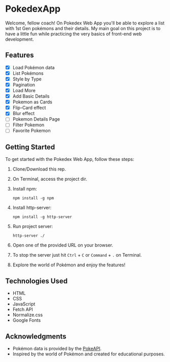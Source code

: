# PokedexApp
Welcome, fellow coach! On Pokedex Web App you'll be able to explore a list with 1st Gen pokémons and their details. My main goal on this project is to have a little fun while practicing the very basics of front-end web development.

## Features

- [x] Load Pokémon data
- [x] List Pokémons
- [x] Style by Type
- [x] Pagination
- [x] Load More
- [x] Add Basic Details
- [x] Pokemon as Cards
- [x] Flip-Card effect
- [x] Blur effect
- [ ] Pokemon Details Page
- [ ] Filter Pokemon
- [ ] Favorite Pokemon

## Getting Started

To get started with the Pokedex Web App, follow these steps:

1. Clone/Download this rep.
   
3. On Terminal, access the project dir.
   
5. Install npm:
   ```
   npm install -g npm
   ```

4. Install http-server:
   ```
   npm install -g http-server
   ```

6. Run project server:
   ```
   http-server ./
   ```

7. Open one of the provided URL on your browser.
   
8. To stop the server just hit ```Ctrl``` + ```C``` or ```Command``` + ```.``` on Terminal.
9. Explore the world of Pokémon and enjoy the features!

## Technologies Used

- HTML
- CSS
- JavaScript
- Fetch API
- Normalize.css
- Google Fonts

## Acknowledgments

- Pokémon data is provided by the [PokeAPI](https://pokeapi.co/).
- Inspired by the world of Pokémon and created for educational purposes.

